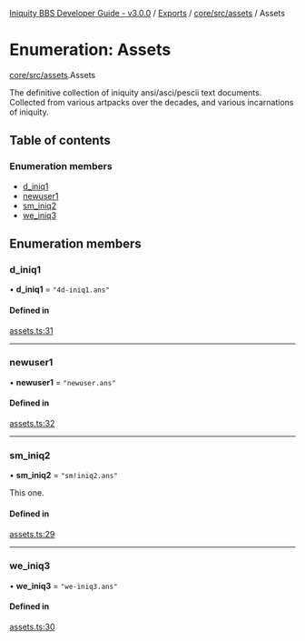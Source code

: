[Iniquity BBS Developer Guide - v3.0.0](../README.md) / [Exports](../modules.md) / [core/src/assets](../modules/core_src_assets.md) / Assets

# Enumeration: Assets

[core/src/assets](../modules/core_src_assets.md).Assets

The definitive collection of iniquity ansi/asci/pescii text documents.
Collected from various artpacks over the decades, and various incarnations of iniquity.

## Table of contents

### Enumeration members

- [d\_iniq1](core_src_assets.Assets.md#d_iniq1)
- [newuser1](core_src_assets.Assets.md#newuser1)
- [sm\_iniq2](core_src_assets.Assets.md#sm_iniq2)
- [we\_iniq3](core_src_assets.Assets.md#we_iniq3)

## Enumeration members

### d\_iniq1

• **d\_iniq1** = `"4d-iniq1.ans"`

#### Defined in

[assets.ts:31](https://github.com/iniquitybbs/iniquity/blob/37cea5c/packages/core/src/assets.ts#L31)

___

### newuser1

• **newuser1** = `"newuser.ans"`

#### Defined in

[assets.ts:32](https://github.com/iniquitybbs/iniquity/blob/37cea5c/packages/core/src/assets.ts#L32)

___

### sm\_iniq2

• **sm\_iniq2** = `"sm!iniq2.ans"`

This one.

#### Defined in

[assets.ts:29](https://github.com/iniquitybbs/iniquity/blob/37cea5c/packages/core/src/assets.ts#L29)

___

### we\_iniq3

• **we\_iniq3** = `"we-iniq3.ans"`

#### Defined in

[assets.ts:30](https://github.com/iniquitybbs/iniquity/blob/37cea5c/packages/core/src/assets.ts#L30)
